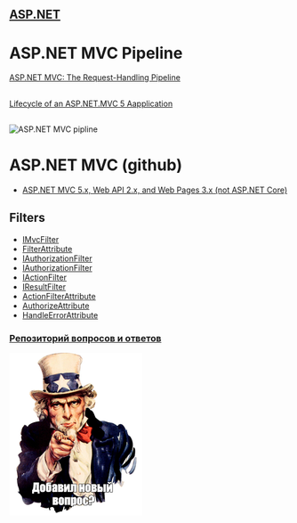 ## [ASP.NET](https://docs.microsoft.com/en-us/aspnet/index#pivot=aspnet)

# ASP.NET MVC Pipeline

[ASP.NET MVC: The Request-Handling Pipeline](https://github.com/AnzhelikaKravchuk/.NET-Training.-Spring-2019/blob/master/Pictures/asp_net_mvc_poster.pdf)

##

[Lifecycle of an ASP.NET.MVC 5 Aapplication](https://github.com/AnzhelikaKravchuk/.NET-Training.-Spring-2019/blob/master/Pictures/lifecycle-of-an-aspnet-mvc-5-application.pdf)

## 

![ASP.NET MVC pipline](https://github.com/AnzhelikaKravchuk/.NET-Training.-Spring-2019/blob/master/Pictures/ASP.NET.MVC.5.Pipeline.png)

# ASP.NET MVC (github)

  - [ASP.NET MVC 5.x, Web API 2.x, and Web Pages 3.x (not ASP.NET Core)](https://github.com/aspnet/AspNetWebStack)

## Filters

- [IMvcFilter](https://github.com/aspnet/AspNetWebStack/blob/master/src/System.Web.Mvc/IMvcFilter.cs)
- [FilterAttribute](https://github.com/aspnet/AspNetWebStack/blob/master/src/System.Web.Mvc/FilterAttribute.cs)
- [IAuthorizationFilter](https://github.com/aspnet/AspNetWebStack/blob/master/src/System.Web.Mvc/IAuthorizationFilter.cs)
- [IAuthorizationFilter](https://github.com/aspnet/AspNetWebStack/blob/master/src/System.Web.Mvc/IAuthorizationFilter.cs)
- [IActionFilter](https://github.com/aspnet/AspNetWebStack/blob/master/src/System.Web.Mvc/IActionFilter.cs)
- [IResultFilter](https://github.com/aspnet/AspNetWebStack/blob/master/src/System.Web.Mvc/IResultFilter.cs)
- [ActionFilterAttribute](https://github.com/aspnet/AspNetWebStack/blob/master/src/System.Web.Mvc/ActionFilterAttribute.cs)
- [AuthorizeAttribute](https://github.com/aspnet/AspNetWebStack/blob/master/src/System.Web.Mvc/AuthorizeAttribute.cs)
- [HandleErrorAttribute](https://github.com/aspnet/AspNetWebStack/blob/master/src/System.Web.Mvc/HandleErrorAttribute.cs)

### [Репозиторий вопросов и ответов](https://github.com/AnzhelikaKravchuk/.NET-Training.-Spring-2019/tree/master/.Net-Interview-Questions)

![](https://github.com/AnzhelikaKravchuk/Materials/blob/master/Pictures/Q%26A.png)
